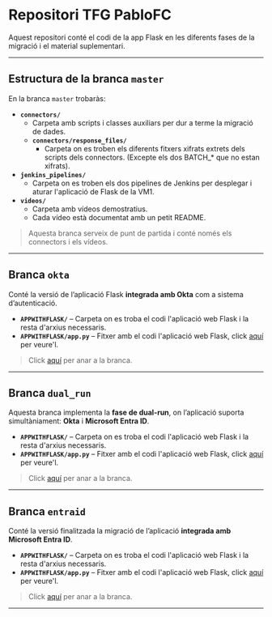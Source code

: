 # Repositori TFG PabloFC 

Aquest repositori conté el codi de la app Flask en les diferents fases de la migració i el material suplementari.

---

## Estructura de la branca `master`

En la branca `master` trobaràs:

- **`connectors/`**  
  - Carpeta amb scripts i classes auxiliars per dur a terme la migració de dades.  
  - **`connectors/response_files/`**   
    - Carpeta on es troben els diferents fitxers xifrats extrets dels scripts dels connectors. (Excepte els dos BATCH_* que no estan xifrats).
- **`jenkins_pipelines/`**  
  - Carpeta on es troben els dos pipelines de Jenkins per desplegar i aturar l'aplicació de Flask de la VM1.
- **`videos/`**  
  - Carpeta amb vídeos demostratius.  
  - Cada vídeo està documentat amb un petit README.

> Aquesta branca serveix de punt de partida i conté només els connectors i els vídeos.
---

## Branca `okta`

Conté la versió de l’aplicació Flask **integrada amb Okta** com a sistema d’autenticació.

- **`APPWITHFLASK/`** – Carpeta on es troba el codi l'aplicació web Flask i la resta d'arxius necessaris.
- **`APPWITHFLASK/app.py`** – Fitxer amb el codi l'aplicació web Flask, click [aquí](https://github.com/pablofc18/myApp/blob/okta/APPWITHFLASK/app.py) per veure'l.

> Click [aquí](https://github.com/pablofc18/myApp/tree/okta) per anar a la branca.
---

## Branca `dual_run`

Aquesta branca implementa la **fase de dual-run**, on l’aplicació suporta simultàniament: **Okta** i **Microsoft Entra ID**.

- **`APPWITHFLASK/`** – Carpeta on es troba el codi l'aplicació web Flask i la resta d'arxius necessaris.
- **`APPWITHFLASK/app.py`** – Fitxer amb el codi l'aplicació web Flask, click [aquí](https://github.com/pablofc18/myApp/blob/okta/APPWITHFLASK/app.py) per veure'l.

> Click [aquí](https://github.com/pablofc18/myApp/tree/dual_run) per anar a la branca.
---

## Branca `entraid`

Conté la versió finalitzada la migració de l’aplicació **integrada amb Microsoft Entra ID**.

- **`APPWITHFLASK/`** – Carpeta on es troba el codi l'aplicació web Flask i la resta d'arxius necessaris.
- **`APPWITHFLASK/app.py`** – Fitxer amb el codi l'aplicació web Flask, click [aquí](https://github.com/pablofc18/myApp/blob/okta/APPWITHFLASK/app.py) per veure'l.

> Click [aquí](https://github.com/pablofc18/myApp/tree/entraid) per anar a la branca.
---
